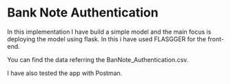 # Bank Note Authentication

In this implementation I have build a simple model and the main focus is deploying the model using flask. In this i have used FLASGGER for the front-end. 

You can find the data referring the BanNote_Authentication.csv.

I have also tested the app with Postman.
